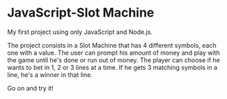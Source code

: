 # JavaScript-Slot Machine

My first project using only JavaScript and Node.js.

The project consists in a Slot Machine that has 4 different symbols, each one with a value.
The user can prompt his amount of money and play with the game until he's done or run out of money.
The player can choose if he wants to bet in 1, 2 or 3 lines at a time.
If he gets 3 matching symbols in a line, he's a winner in that line.

Go on and try it!
